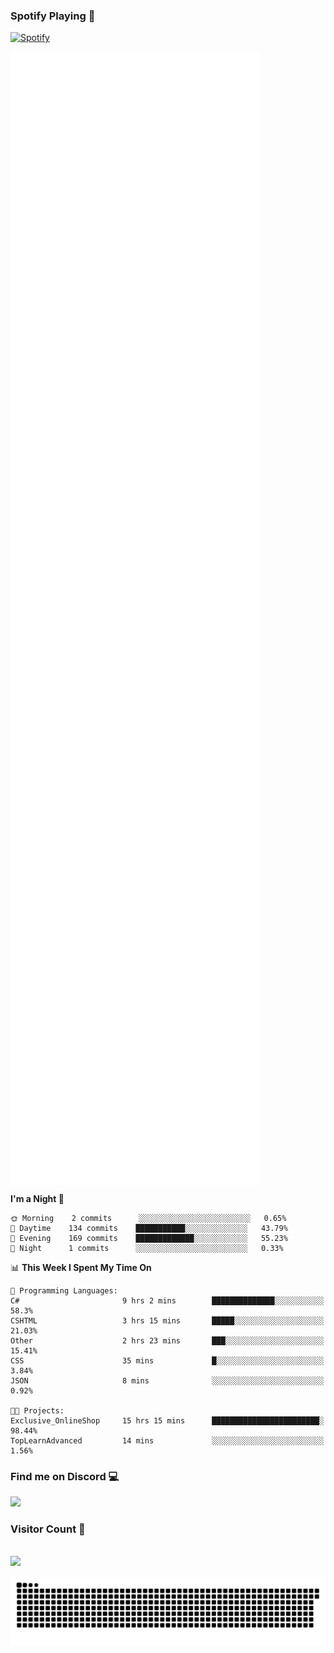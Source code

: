 ### Spotify Playing 🎵
[![Spotify](https://spotify-livestats-callme-milad.vercel.app/api/spotify)](https://open.spotify.com/user/314mrt6dxn5cqoxklh3thbwlr6by)

<img align="center" src="/github-metrics.svg" alt="Metrics" width="400">

<!--START_SECTION:waka-->
**I'm a Night 🦉** 

```text
🌞 Morning    2 commits      ░░░░░░░░░░░░░░░░░░░░░░░░░   0.65% 
🌆 Daytime    134 commits    ███████████░░░░░░░░░░░░░░   43.79% 
🌃 Evening    169 commits    █████████████░░░░░░░░░░░░   55.23% 
🌙 Night      1 commits      ░░░░░░░░░░░░░░░░░░░░░░░░░   0.33%

```


📊 **This Week I Spent My Time On** 

```text
💬 Programming Languages: 
C#                       9 hrs 2 mins        ██████████████░░░░░░░░░░░   58.3% 
CSHTML                   3 hrs 15 mins       █████░░░░░░░░░░░░░░░░░░░░   21.03% 
Other                    2 hrs 23 mins       ███░░░░░░░░░░░░░░░░░░░░░░   15.41% 
CSS                      35 mins             █░░░░░░░░░░░░░░░░░░░░░░░░   3.84% 
JSON                     8 mins              ░░░░░░░░░░░░░░░░░░░░░░░░░   0.92%

🐱‍💻 Projects: 
Exclusive_OnlineShop     15 hrs 15 mins      ████████████████████████░   98.44% 
TopLearnAdvanced         14 mins             ░░░░░░░░░░░░░░░░░░░░░░░░░   1.56%

```


<!--END_SECTION:waka-->

### Find me on Discord 💻
<a href="https://discord.gg/pQVcABAxAy" rel="nofollow"> 
  <img src="https://discord.c99.nl/widget/theme-3/1001889586626175006.png" data-canonical-src="https://discord.c99.nl/widget/theme-3/1001889586626175006.png" style="max-width: 100%;"></a>

### Visitor Count 🔢
<p align="left"> 
  <br>
  <img src="https://profile-counter.glitch.me/callme-devil/count.svg" />
</p>

<img src="https://github.com/callme-devil/callme-devil/blob/output/github-contribution-grid-snake.svg" alt="snake" style="max-width: 100%;">
